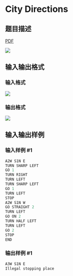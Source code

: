 # City Directions

## 题目描述

[problemUrl]: https://uva.onlinejudge.org/index.php?option=com_onlinejudge&Itemid=8&category=3&page=show_problem&problem=99

[PDF](https://uva.onlinejudge.org/external/1/p163.pdf)

![](https://cdn.luogu.com.cn/upload/vjudge_pic/UVA163/d7de2e8978f97788e78a7170dbf83ac514994318.png)

## 输入输出格式

### 输入格式

![](https://cdn.luogu.com.cn/upload/vjudge_pic/UVA163/2f07834e92a3a2503ef59b84f34bbcf98487b269.png)

### 输出格式

![](https://cdn.luogu.com.cn/upload/vjudge_pic/UVA163/2dc74188c9c7ef4a7ae7300ae98f30e0e860b14f.png)

## 输入输出样例

### 输入样例 #1

```cpp
A2W S1N E
TURN SHARP LEFT
GO 1
TURN RIGHT
TURN LEFT
TURN SHARP LEFT
GO 1
TURN LEFT
STOP
A2W S1N W
GO STRAIGHT 2
TURN LEFT
GO ON 2
TURN HALF LEFT
TURN LEFT
GO 2
STOP
END
```


### 输出样例 #1

```cpp
A3W S1N E
Illegal stopping place
```


